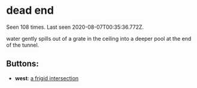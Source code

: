 # dead end

Seen 108 times. Last seen 2020-08-07T00:35:36.772Z.

water gently spills out of a grate in the ceiling into a deeper pool at the end of the tunnel.

## Buttons:

- **west**: [a frigid intersection](a-frigid-intersection-Ntmsnt3.md)
